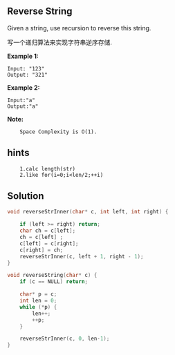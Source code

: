 ## Reverse String

Given a string, use recursion to reverse this string.

写一个递归算法来实现字符串逆序存储.

**Example 1:**
```
Input: "123"
Output: "321"
```
**Example 2:**
```
Input:"a"
Output:"a"
```

**Note:**<br />
```
    Space Complexity is O(1).
```

## hints
```
    1.calc length(str)
    2.like for(i=0;i<len/2;++i)
```

## Solution
``` c
void reverseStrInner(char* c, int left, int right) {

    if (left >= right) return;
    char ch = c[left];
    ch = c[left] ;
    c[left] = c[right];
    c[right] = ch;
    reverseStrInner(c, left + 1, right - 1);
}

void reverseString(char* c) {
    if (c == NULL) return;

    char* p = c;
    int len = 0;
    while (*p) {
        len++;
        ++p;
    }

    reverseStrInner(c, 0, len-1);
}
```